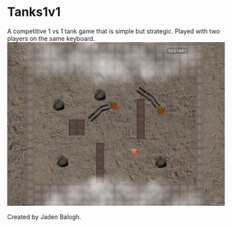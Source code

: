 # Tanks1v1
A competitive 1 vs 1 tank game that is simple but strategic. Played with two players on the same keyboard.
![Gameplay image](https://github.com/JadenBalogh/Tanks1v1/blob/master/Tanks1v1.PNG)

Created by Jaden Balogh.
